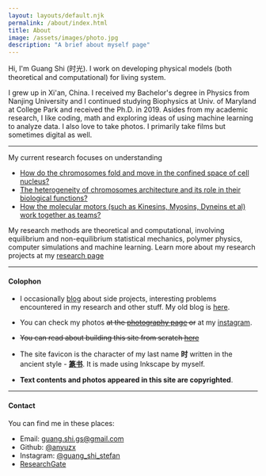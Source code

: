 ```yaml
---
layout: layouts/default.njk
permalink: /about/index.html
title: About
image: /assets/images/photo.jpg
description: "A brief about myself page"
---
```


Hi, I'm Guang Shi (时光). I work on developing physical models (both theoretical and computational) for living system. 

I grew up in Xi'an, China. I received my Bachelor's degree in Physics from Nanjing University and I continued studying Biophysics at Univ. of Maryland at College Park and received the Ph.D. in 2019. Asides from my academic research, I like coding, math and exploring ideas of using machine learning to analyze data. I also love to take photos. I primarily take films but sometimes digital as well.

---

My current research focuses on understanding
* [How do the chromosomes fold and move in the confined space of cell nucleus?](/research#3d-reconstruction-of-chromosomes)
* [The heterogeneity of chromosomes architecture and its role in their biological functions?](/research#fish-hi-c-paradox)
* [How the molecular motors (such as Kinesins, Myosins, Dyneins et al) work together as teams?](/research#multi-motor-system)

My research methods are theoretical and computational, involving equilibrium and non-equilibrium statistical mechanics, polymer physics, computer simulations and machine learning. Learn more about my research projects at my [research page](/research)

---

#### Colophon

* I occasionally [blog](/posts) about side projects, interesting problems encountered in my research and other stuff. My old blog is [here](https://biophyenvpol.wordpress.com/).

* You can check my photos ~~at the [photography page](/photos) or~~ at my [instagram](https://www.instagram.com/guang_shi_stefan/).

* ~~You can read about building this site from scratch [here](#)~~

* The site favicon is the character of my last name **时** written in the ancient style - [**篆书**](https://en.wikipedia.org/wiki/Seal_script). It is made using Inkscape by myself.

* **Text contents and photos appeared in this site are copyrighted**.

---

#### Contact
You can find me in these places:

* Email: guang.shi.gs@gmail.com
* Github: [@anyuzx](https://github.com/anyuzx)
* Instagram: [@guang_shi_stefan](https://www.instagram.com/guang_shi_stefan/)
* [ResearchGate](https://www.researchgate.net/profile/Guang_Shi8)

